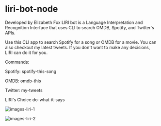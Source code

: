 # liri-bot-node

Developed by Elizabeth Fox
LIRI bot is a Language Interpretation and Recognition Interface that uses CLI to search OMDB, Spotify, and Twitter's APIs.

Use this CLI app to search Spotify for a song or OMDB for a movie. You can also checkout my latest tweets.
If you don't want to make any decisions, LIRI can do it for you.

Commands:

Spotify:
spotify-this-song <insert song name>

OMDB:
omdb-this <insert movie name>

Twitter:
my-tweets

LIRI's Choice
do-what-it-says

![images-liri-1](https://user-images.githubusercontent.com/32913276/39076882-2901a33c-44cc-11e8-9109-c9a9c31e0213.png)

![images-liri-2](https://user-images.githubusercontent.com/32913276/39076905-3d4b149a-44cc-11e8-956f-1d587dfd4fd4.png)
